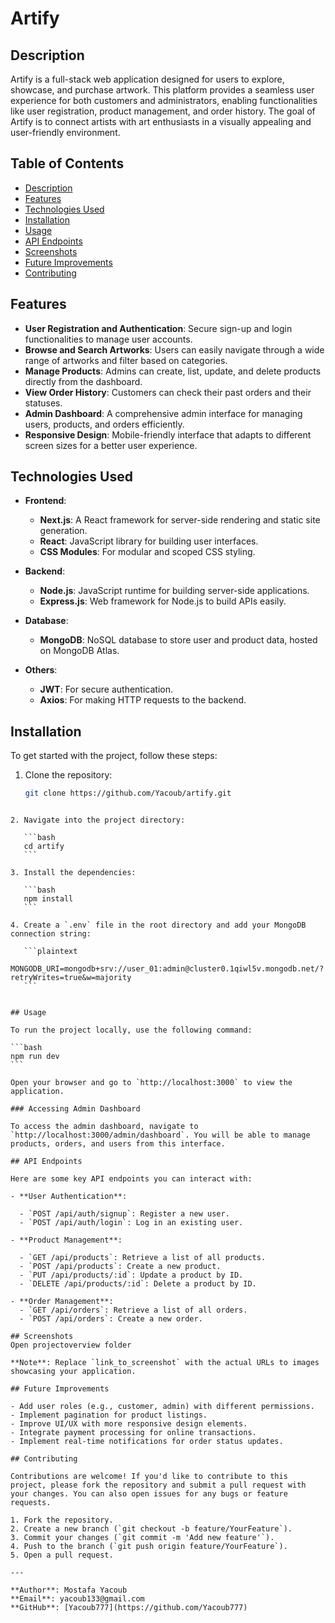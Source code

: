 
# Artify

## Description

Artify is a full-stack web application designed for users to explore, showcase, and purchase artwork. This platform provides a seamless user experience for both customers and administrators, enabling functionalities like user registration, product management, and order history. The goal of Artify is to connect artists with art enthusiasts in a visually appealing and user-friendly environment.

## Table of Contents

- [Description](#description)
- [Features](#features)
- [Technologies Used](#technologies-used)
- [Installation](#installation)
- [Usage](#usage)
- [API Endpoints](#api-endpoints)
- [Screenshots](#screenshots)
- [Future Improvements](#future-improvements)
- [Contributing](#contributing)

## Features

- **User Registration and Authentication**: Secure sign-up and login functionalities to manage user accounts.
- **Browse and Search Artworks**: Users can easily navigate through a wide range of artworks and filter based on categories.
- **Manage Products**: Admins can create, list, update, and delete products directly from the dashboard.
- **View Order History**: Customers can check their past orders and their statuses.
- **Admin Dashboard**: A comprehensive admin interface for managing users, products, and orders efficiently.
- **Responsive Design**: Mobile-friendly interface that adapts to different screen sizes for a better user experience.

## Technologies Used

- **Frontend**:

  - **Next.js**: A React framework for server-side rendering and static site generation.
  - **React**: JavaScript library for building user interfaces.
  - **CSS Modules**: For modular and scoped CSS styling.

- **Backend**:

  - **Node.js**: JavaScript runtime for building server-side applications.
  - **Express.js**: Web framework for Node.js to build APIs easily.

- **Database**:

  - **MongoDB**: NoSQL database to store user and product data, hosted on MongoDB Atlas.

- **Others**:
  - **JWT**: For secure authentication.
  - **Axios**: For making HTTP requests to the backend.

## Installation

To get started with the project, follow these steps:

1. Clone the repository:
   ```bash
   git clone https://github.com/Yacoub/artify.git
   ```
````

2. Navigate into the project directory:

   ```bash
   cd artify
   ```

3. Install the dependencies:

   ```bash
   npm install
   ```

4. Create a `.env` file in the root directory and add your MongoDB connection string:

   ```plaintext
   MONGODB_URI=mongodb+srv://user_01:admin@cluster0.1qiwl5v.mongodb.net/?retryWrites=true&w=majority
   ```


## Usage

To run the project locally, use the following command:

```bash
npm run dev
```

Open your browser and go to `http://localhost:3000` to view the application.

### Accessing Admin Dashboard

To access the admin dashboard, navigate to `http://localhost:3000/admin/dashboard`. You will be able to manage products, orders, and users from this interface.

## API Endpoints

Here are some key API endpoints you can interact with:

- **User Authentication**:

  - `POST /api/auth/signup`: Register a new user.
  - `POST /api/auth/login`: Log in an existing user.

- **Product Management**:

  - `GET /api/products`: Retrieve a list of all products.
  - `POST /api/products`: Create a new product.
  - `PUT /api/products/:id`: Update a product by ID.
  - `DELETE /api/products/:id`: Delete a product by ID.

- **Order Management**:
  - `GET /api/orders`: Retrieve a list of all orders.
  - `POST /api/orders`: Create a new order.

## Screenshots
Open projectoverview folder

**Note**: Replace `link_to_screenshot` with the actual URLs to images showcasing your application.

## Future Improvements

- Add user roles (e.g., customer, admin) with different permissions.
- Implement pagination for product listings.
- Improve UI/UX with more responsive design elements.
- Integrate payment processing for online transactions.
- Implement real-time notifications for order status updates.

## Contributing

Contributions are welcome! If you'd like to contribute to this project, please fork the repository and submit a pull request with your changes. You can also open issues for any bugs or feature requests.

1. Fork the repository.
2. Create a new branch (`git checkout -b feature/YourFeature`).
3. Commit your changes (`git commit -m 'Add new feature'`).
4. Push to the branch (`git push origin feature/YourFeature`).
5. Open a pull request.

---

**Author**: Mostafa Yacoub  
**Email**: yacoub133@gmail.com  
**GitHub**: [Yacoub777](https://github.com/Yacoub777)
